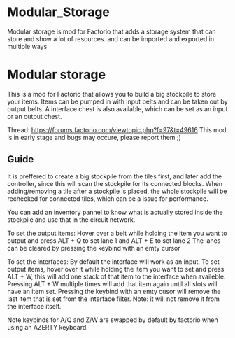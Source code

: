 # Modular_Storage
Modular storage is mod for Factorio that adds a storage system that can store and show a lot of resources. and can be imported and exported in multiple ways

Modular storage
=============
This is a mod for Factorio that allows you to build a big stockpile to store your items.
Items can be pumped in with input belts and can be taken out by output belts.
A interface chest is also available, which can be set as an input or an output chest.

Thread: https://forums.factorio.com/viewtopic.php?f=97&t=49616
This mod is in early stage and bugs may occure, please report them ;)

Guide
-------------
It is preffered to create a big stockpile from the tiles first, and later add the controller, since this will scan the stockpile for its connected blocks.
When adding/removing a tile after a stockpile is placed, the whole stockpile will be rechecked for connected tiles, which can be a issue for performance.

You can add an inventory pannel to know what is actually stored inside the stockpile and use that in the circuit network.

To set the output items:
Hover over a belt while holding the item you want to output and press ALT + Q to set lane 1 and ALT + E to set lane 2
The lanes can be cleared by pressing the keybind with an emty cursor

To set the interfaces:
By default the interface will work as an input. To set output items, hover over it while holding the item you want to set and press ALT + W, this will add one stack of that item to the interface when availeble.
Pressing ALT + W multiple times will add that item again until all slots will have an item set.
Pressing the keybind with an emty cusor will remove the last item that is set from the interface filter. Note: it will not remove it from the interface itself.

Note keybinds for A/Q and Z/W are swapped by default by factorio when using an AZERTY keyboard.